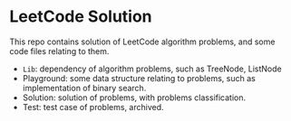 # LeetCode Solution

This repo contains solution of LeetCode algorithm problems, and some code files relating to them.

- `Lib`: dependency of algorithm problems, such as TreeNode, ListNode
- Playground: some data structure relating to problems, such as implementation of binary search.
- Solution: solution of problems, with problems classification.
- Test: test case of problems, archived.
